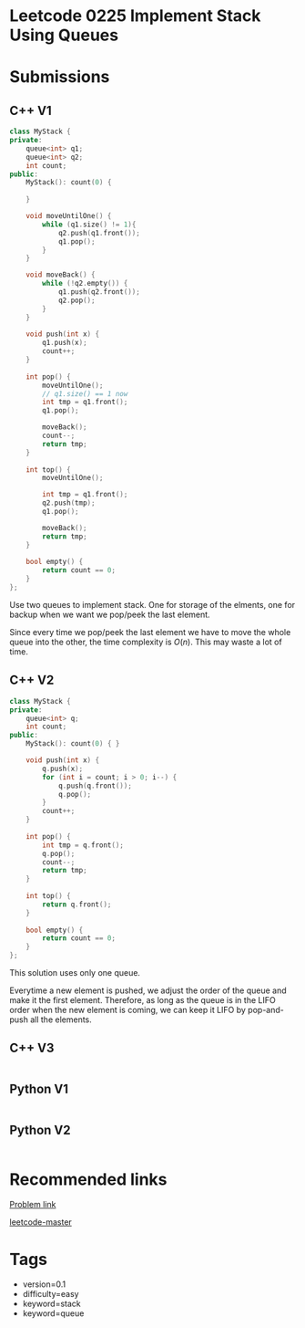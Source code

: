 # Leetcode 0225 Implement Stack Using Queues

# Submissions

## C++ V1

```C++
class MyStack {
private:
    queue<int> q1;
    queue<int> q2;
    int count;
public:
    MyStack(): count(0) {
        
    }

    void moveUntilOne() {
        while (q1.size() != 1){
            q2.push(q1.front());
            q1.pop();
        }
    }

    void moveBack() {
        while (!q2.empty()) {
            q1.push(q2.front());
            q2.pop();
        }
    }
    
    void push(int x) {
        q1.push(x);
        count++;
    }
    
    int pop() {
        moveUntilOne();
        // q1.size() == 1 now
        int tmp = q1.front();
        q1.pop();

        moveBack();
        count--;
        return tmp;
    }
    
    int top() {
        moveUntilOne();

        int tmp = q1.front();
        q2.push(tmp);
        q1.pop();

        moveBack();
        return tmp;
    }
    
    bool empty() {
        return count == 0;
    }
};
```

Use two queues to implement stack. One for storage of the elments, one for backup when we want we pop/peek the last element.

Since every time we pop/peek the last element we have to move the whole queue into the other, the time complexity is $O(n)$. This may waste a lot of time.

## C++ V2

```C++
class MyStack {
private:
    queue<int> q;
    int count;
public:
    MyStack(): count(0) { }

    void push(int x) {
        q.push(x);
        for (int i = count; i > 0; i--) {
            q.push(q.front());
            q.pop();
        }
        count++;
    }
    
    int pop() {
        int tmp = q.front();
        q.pop();
        count--;
        return tmp;
    }
    
    int top() {
        return q.front();
    }
    
    bool empty() {
        return count == 0;
    }
};
```

This solution uses only one queue.

Everytime a new element is pushed, we adjust the order of the queue and make it the first element. Therefore, as long as the queue is in the LIFO order when the new element is coming, we can keep it LIFO by pop-and-push all the elements.

## C++ V3

```C++

```

## Python V1

```python
```



## Python V2

```python

```





# Recommended links

[Problem link](https://leetcode.com/problems/implement-stack-using-queues/description/)

[leetcode-master](https://github.com/youngyangyang04/leetcode-master/blob/master/problems/0225.%E7%94%A8%E9%98%9F%E5%88%97%E5%AE%9E%E7%8E%B0%E6%A0%88.md)



# Tags

- version=0.1
- difficulty=easy
- keyword=stack
- keyword=queue